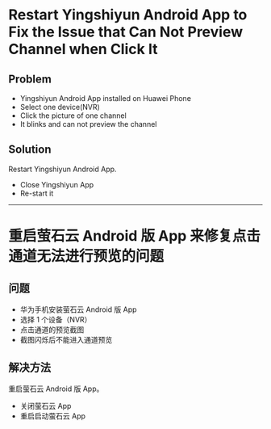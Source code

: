 # Restart Yingshiyun Android App to Fix the Issue that Can Not Preview Channel when Click It

## Problem
* Yingshiyun Android App installed on Huawei Phone
* Select one device(NVR)
* Click the picture of one channel
* It blinks and can not preview the channel

## Solution
Restart Yingshiyun Android App.

* Close Yingshiyun App
* Re-start it

-------------------

# 重启萤石云 Android 版 App 来修复点击通道无法进行预览的问题

## 问题
* 华为手机安装萤石云 Android 版 App
* 选择 1 个设备（NVR）
* 点击通道的预览截图
* 截图闪烁后不能进入通道预览

## 解决方法
重启萤石云 Android 版 App。

* 关闭萤石云 App
* 重启启动萤石云 App
